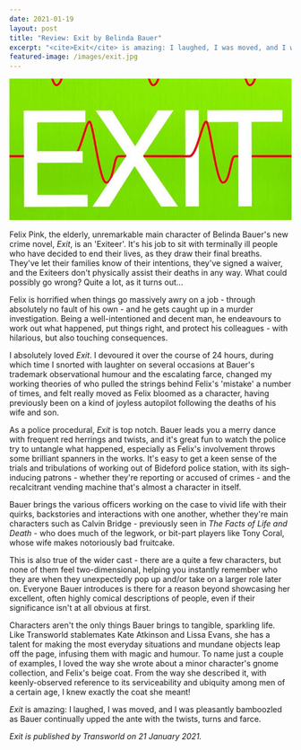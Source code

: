 ```yaml
---
date: 2021-01-19
layout: post
title: "Review: Exit by Belinda Bauer"
excerpt: "<cite>Exit</cite> is amazing: I laughed, I was moved, and I was pleasantly bamboozled as Bauer continually upped the ante with the twists, turns and farce."
featured-image: /images/exit.jpg
---
```


![Exit](/images/exit.jpg)

Felix Pink, the elderly, unremarkable main character of Belinda Bauer's new crime novel, <cite>Exit</cite>, is an 'Exiteer'. It's his job to sit with terminally ill people who have decided to end their lives, as they draw their final breaths. They've let their families know of their intentions, they've signed a waiver, and the Exiteers don't physically assist their deaths in any way. What could possibly go wrong? Quite a lot, as it turns out...

Felix is horrified when things go massively awry on a job - through absolutely no fault of his own - and he gets caught up in a murder investigation. Being a well-intentioned and decent man, he endeavours to work out what happened, put things right, and protect his colleagues - with hilarious, but also touching consequences.

I absolutely loved <cite>Exit</cite>. I devoured it over the course of 24 hours, during which time I snorted with laughter on several occasions at Bauer's trademark observational humour and the escalating farce, changed my working theories of who pulled the strings behind Felix's 'mistake' a number of times, and felt really moved as Felix bloomed as a character, having previously been on a kind of joyless autopilot following the deaths of his wife and son.

As a police procedural, <cite>Exit</cite> is top notch. Bauer leads you a merry dance with frequent red herrings and twists, and it's great fun to watch the police try to untangle what happened, especially as Felix's involvement throws some brilliant spanners in the works. It's easy to get a keen sense of the trials and tribulations of working out of Bideford police station, with its sigh-inducing patrons - whether they're reporting or accused of crimes - and the recalcitrant vending machine that's almost a character in itself.

Bauer brings the various officers working on the case to vivid life with their quirks, backstories and interactions with one another, whether they're main characters such as Calvin Bridge - previously seen in <cite>The Facts of Life and Death</cite> - who does much of the legwork, or bit-part players like Tony Coral, whose wife makes notoriously bad fruitcake.

This is also true of the wider cast - there are a quite a few characters, but none of them feel two-dimensional, helping you instantly remember who they are when they unexpectedly pop up and/or take on a larger role later on. Everyone Bauer introduces is there for a reason beyond showcasing her excellent, often highly comical descriptions of people, even if their significance isn't at all obvious at first.

Characters aren't the only things Bauer brings to tangible, sparkling life. Like Transworld stablemates Kate Atkinson and Lissa Evans, she has a talent for making the most everyday situations and mundane objects leap off the page, infusing them with magic and humour. To name just a couple of examples, I loved the way she wrote about a minor character's gnome collection, and Felix's beige coat. From the way she described it, with keenly-observed reference to its serviceability and ubiquity among men of a certain age, I knew exactly the coat she meant!

<cite>Exit</cite> is amazing: I laughed, I was moved, and I was pleasantly bamboozled as Bauer continually upped the ante with the twists, turns and farce.

*<cite>Exit</cite> is published by Transworld on 21 January 2021.*
